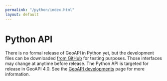 ```yaml
---
permalink: "/python/index.html"
layout: default
---
```

<h1>Python API</h1>
<p>
There is no formal release of GeoAPI in Python yet, but the development files can be downloaded
<a href="https://github.com/opengeospatial/geoapi/tree/master/geoapi/src/main/python/opengis" class="externalLink">from GitHub</a>
for testing purposes. Those interfaces may change at anytime before release.
The Python API is targeted for release in GeoAPI 4.0.
See the <a href="../snapshot/index.html">GeoAPI developments</a> page for more information.
</p>
